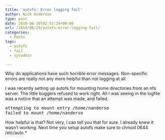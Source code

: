 ```yaml
---
title: 'autofs: Error logging fail'
author: Nick Anderson
type: post
date: 2010-06-30T02:53:29+00:00
url: /2010/06/29/autofs-error-logging-fail/
categories:
  - Posts
tags:
  - autofs
  - fail
  - sysadmin

---
```

Why do applications have such horrible error messages. Non-specific errors are really not any more helpful than not logging at all.

I was recently setting up autofs for mounting home directories from an nfs server. The little buggers refused to work right. All I was seeing in the logfile was a notice that an attempt was made, and failed.

<pre class="brush: bash; title: ; notranslate" title="">attempting to mount entry /home/nanderso
failed to mount /home/nanderso
</pre>

<div>
  How helpful is that? Not very, I can tell you that for sure. I already knew it wasn&#8217;t working. Next time you setup autofs make sure to chmod 0644 /etc/auto.*
</div>